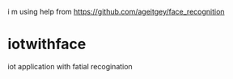 i m using help from
https://github.com/ageitgey/face_recognition
# iotwithface
iot application with fatial recogination
